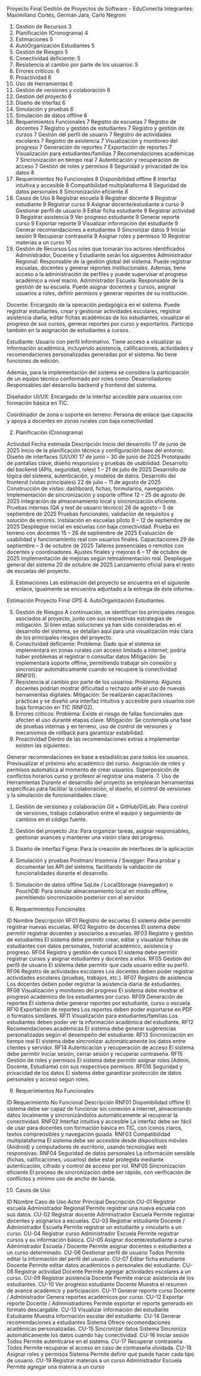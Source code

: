 Proyecto Final Gestión de Proyectos de Software - EduConecta
Integrantes: Maximiliano Cortés, Germán Jara, Carlo Negroni

1. Gestión de Recursos	3
2. Planificación (Cronograma)	4
3. Estimaciones	5
4. AutoOrganización Estudiantes	5
5. Gestión de Riesgos	5
1. Conectividad deficiente:	5
2. Resistencia al cambio por parte de los usuarios:	5
3. Errores críticos:	6
6. Proactividad	6
7. Uso de Herramientas	6
1. Gestión de versiones y colaboración	6
2. Gestión del proyecto	6
3. Diseño de interfaz	6
4. Simulación y pruebas	6
5. Simulación de datos offline	6
8. Requerimientos Funcionales	7
Registro de escuelas	7
Registro de docentes	7
Registro y gestión de estudiantes	7
Registro y gestión de cursos	7
Gestión del perfil de usuario	7
Registro de actividades escolares	7
Registro de asistencia	7
Visualización y monitoreo del progreso	7
Generación de reportes	7
Exportación de reportes	7
Visualización para estudiantes/familias	7
Recomendaciones académicas	7
Sincronización en tiempo real	7
Autenticación y recuperación de acceso	7
Gestión de roles y permisos	8
Seguridad y privacidad de los datos	8
9. Requerimientos No Funcionales	8
Disponibilidad offline	8
Interfaz intuitiva y accesible	8
Compatibilidad multiplataforma	8
Seguridad de datos personales	8
Sincronización eficiente	8
10. Casos de Uso	8
Registrar escuela	8
Registrar docente	8
Registrar estudiante	9
Registrar curso	9
Asignar docente/estudiante a curso	9
Gestionar perfil de usuario	9
Editar ficha estudiante	9
Registrar actividad	9
Registrar asistencia	9
Ver progreso estudiante	9
Generar reporte curso	9
Exportar reporte	9
Visualizar información del estudiante	9
Generar recomendaciones a estudiantes	9
Sincronizar datos	9
Iniciar sesión	9
Recuperar contraseña	9
Asignar roles y permisos	10
Registrar materias a un curso	10
1. Gestión de Recursos
Los roles que tomarán los actores identificados Administrador, Docente y Estudiante serán los siguientes
Administrador Regional:
 Responsable de la gestión global del sistema. Puede registrar escuelas, docentes y generar reportes institucionales. Además, tiene acceso a la administración de perfiles y puede supervisar el progreso académico a nivel macro.
Administrador Escuela:
 Responsable de la gestión de su escuela. Puede asignar docentes y cursos, asignar usuarios a roles, definir permisos y generar reportes de su institución.


Docente:
 Encargado de la operación pedagógica en el sistema. Puede registrar estudiantes, crear y gestionar actividades escolares, registrar asistencia diaria, editar fichas académicas de los estudiantes, visualizar el progreso de sus cursos, generar reportes por curso y exportarlos. Participa también en la asignación de estudiantes a cursos.


Estudiante:
 Usuario con perfil informativo. Tiene acceso a visualizar su información académica, incluyendo asistencia, calificaciones, actividades y recomendaciones personalizadas generadas por el sistema. No tiene funciones de edición.


Además, para la implementación del sistema se considera la participación de un equipo técnico conformado por roles como:
Desarrolladores: Responsables del desarrollo backend y frontend del sistema.


Diseñador UI/UX: Encargado de la interfaz accesible para usuarios con formación básica en TIC.


Coordinador de zona o soporte en terreno: Persona de enlace que capacita y apoya a docentes en zonas rurales con baja conectividad

2. Planificación (Cronograma)

Actividad
Fecha estimada
Descripción
Inicio del desarrollo
17 de junio de 2025
Inicio de la planificación técnica y configuración base del entorno.
Diseño de interfaces (UI/UX)
17 de junio – 30 de junio de 2025
Prototipado de pantallas clave, diseño responsivo y pruebas de usabilidad.
Desarrollo del backend (APIs, seguridad, roles)
1 – 21 de julio de 2025
Desarrollo de lógica del sistema, autenticación, y modelos de datos.
Desarrollo del frontend (vistas principales)
22 de julio – 11 de agosto de 2025
Construcción de vistas: dashboard, fichas, formularios, navegación.
Implementación de sincronización y soporte offline
12 – 25 de agosto de 2025
Integración de almacenamiento local y sincronización eficiente.
Pruebas internas (QA y test de usuario técnico)
26 de agosto – 5 de septiembre de 2025
Pruebas funcionales, validación de requisitos y solución de errores.
Instalación en escuelas piloto
8 – 12 de septiembre de 2025
Despliegue inicial en escuelas con baja conectividad.
Prueba en terreno con docentes
15 – 26 de septiembre de 2025
Evaluación de usabilidad y funcionamiento real con usuarios finales.
Capacitaciones
29 de septiembre – 3 de octubre de 2025
Talleres presenciales o remotos con docentes y coordinadores.
Ajustes finales y mejoras
6 – 17 de octubre de 2025
Implementación de mejoras según retroalimentación real.
Despliegue general del sistema
20 de octubre de 2025
Lanzamiento oficial para el resto de escuelas del proyecto.

3. Estimaciones 
Las estimación del proyecto se encuentra en el siguiente enlace, igualmente se encuentra adjuntado a la entrega de éste informe.

Estimación Proyecto Final GPS
4. AutoOrganización Estudiantes

5. Gestión de Riesgos
A continuación, se identifican los principales riesgos asociados al proyecto, junto con sus respectivas estrategias de mitigación. Si bien estas soluciones ya han sido consideradas en el desarrollo del sistema, se detallan aquí para una visualización más clara de los principales riesgos del proyecto.
1. Conectividad deficiente: 
Problema: Dado que el sistema se implementará en zonas rurales con acceso limitado a internet, podría haber problemas al registrar o consultar datos
Mitigación: Se implementará soporte offline, permitiendo trabajar sin conexión y sincronizar automáticamente cuando se recupere la conectividad (RNF01).
2. Resistencia al cambio por parte de los usuarios: 
Problema: Algunos docentes podrían mostrar dificultad o rechazo ante el uso de nuevas herramientas digitales.
Mitigación: Se realizarán capacitaciones prácticas y se diseñó una interfaz intuitiva y accesible para usuarios con baja formación en TIC (RNF02).
3. Errores críticos:
Problema: Existe el riesgo de fallas funcionales que afecten el uso durante etapas clave.
Mitigación: Se contempla una fase de pruebas internas y en terreno, uso de control de versiones y mecanismos de rollback para garantizar estabilidad.
6. Proactividad
Dentro de las recomendaciones extras a implementar existen las siguientes:

Generar recomendaciones en base a estadísticas para todos los usuarios.
Previsualizar el próximo año académico del curso.
Asignación de roles y permisos automática al momento de crear usuarios.
Superposición de conflictos horarios curso y profesor al registrar una materia.
7. Uso de Herramientas
Durante el desarrollo del proyecto se emplearán herramientas específicas para facilitar la colaboración, el diseño, el control de versiones y la simulación de funcionalidades clave:
1. Gestión de versiones y colaboración
Git + GitHub/GitLab: Para control de versiones, trabajo colaborativo entre el equipo y seguimiento de cambios en el código fuente.
2. Gestión del proyecto
Jira: Para organizar tareas, asignar responsables, gestionar avances y mantener una visión clara del progreso.
3. Diseño de interfaz
Figma: Para la creación de interfaces de la aplicación
4. Simulación y pruebas
Postman/ Insomnia / Swagger: Para probar y documentar las API del sistema, facilitando la validación de funcionalidades durante el desarrollo.
5. Simulación de datos offline
SqLite / LocalStorage (navegador) o PouchDB: Para simular almacenamiento local en modo offline, permitiendo sincronización posterior con el servidor 



8. Requerimientos Funcionales

ID
Nombre
Descripción
RF01
Registro de escuelas
El sistema debe permitir registrar nuevas escuelas.
RF02
Registro de docentes
El sistema debe permitir registrar docentes y asociarlos a escuelas.
RF03
Registro y gestión de estudiantes
El sistema debe permitir crear, editar y visualizar fichas de estudiantes con datos personales, historial académico, asistencia y progreso.
RF04
Registro y gestión de cursos
El sistema debe permitir registrar cursos y asignar estudiantes y docentes a ellos.
RF05
Gestión del perfil de usuario
El sistema debe permitir que cada usuario edite su perfil.
RF06
Registro de actividades escolares
Los docentes deben poder registrar actividades escolares (pruebas, trabajos, etc.).
RF07
Registro de asistencia
Los docentes deben poder registrar la asistencia diaria de estudiantes.
RF08
Visualización y monitoreo del progreso
El sistema debe mostrar el progreso académico de los estudiantes por curso.
RF09
Generación de reportes
El sistema debe generar reportes por estudiante, curso o escuela.
RF10
Exportación de reportes
Los reportes deben poder exportarse en PDF o formatos similares.
RF11
Visualización para estudiantes/familias
Los estudiantes deben poder ver la información académica del estudiante.
RF12
Recomendaciones académicas
El sistema debe generar sugerencias personalizadas según el desempeño del estudiante.
RF13
Sincronización en tiempo real
El sistema debe sincronizar automáticamente los datos entre clientes y servidor.
RF14
Autenticación y recuperación de acceso
El sistema debe permitir iniciar sesión, cerrar sesión y recuperar contraseña.
RF15
Gestión de roles y permisos
El sistema debe permitir asignar roles (Admin, Docente, Estudiante) con sus respectivos permisos.
RF016
Seguridad y privacidad de los datos
El sistema debe garantizar protección de datos personales y acceso según roles.



9. Requerimientos No Funcionales

ID
Requerimiento No Funcional
Descripción
RNF01
Disponibilidad offline
El sistema debe ser capaz de funcionar sin conexión a internet, almacenando datos localmente y sincronizándolos automáticamente al recuperar la conectividad.
RNF02
Interfaz intuitiva y accesible
La interfaz debe ser fácil de usar para docentes con formación básica en TIC, con íconos claros, textos comprensibles y navegación guiada.
RNF03
Compatibilidad multiplataforma
El sistema debe ser accesible desde dispositivos móviles (Android) y computadores de escritorio, usando tecnologías web responsivas.
RNF04
Seguridad de datos personales
La información sensible (fichas, calificaciones, usuarios) debe estar protegida mediante autenticación, cifrado y control de acceso por rol.
RNF05
Sincronización eficiente
El proceso de sincronización debe ser rápido, con verificación de conflictos y mínimo uso de ancho de banda.



10. Casos de Uso

ID
Nombre Caso de Uso
Actor Principal
Descripción
CU-01
Registrar escuela
Administrador Regional
Permite registrar una nueva escuela con sus datos.
CU-02
Registrar docente
Administrador Escuela
Permite registrar docentes y asignarlos a escuelas.
CU-03
Registrar estudiante
Docente / Administrador Escuela
Permite registrar un estudiante y vincularlo a un curso.
CU-04
Registrar curso
Administrador Escuela
Permite registrar cursos y su información básica.
CU-05
Asignar docente/estudiante a curso
Administrador Escuela / Docente
Permite asignar docentes o estudiantes a un curso determinado.
CU-06
Gestionar perfil de usuario
Todos
Permite editar la información del perfil del usuario.
CU-07
Editar ficha estudiante
Docente
Permite editar datos académicos o personales del estudiante.
CU-08
Registrar actividad
Docente
Permite agregar actividades escolares a un curso.
CU-09
Registrar asistencia
Docente
Permite marcar asistencia de los estudiantes.
CU-10
Ver progreso estudiante
Docente
Muestra el resumen de avance académico y participación.
CU-11
Generar reporte curso
Docente / Administrador
Genera reportes académicos por curso.
CU-12
Exportar reporte
Docente / Administradores
Permite exportar el reporte generado en formato descargable.
CU-13
Visualizar información del estudiante
Estudiante
Muestra información escolar del estudiante.
CU-14
Generar recomendaciones a estudiantes
Sistema
Ofrece recomendaciones académicas personalizadas.
CU-15
Sincronizar datos
Sistema
Sincroniza automáticamente los datos cuando hay conectividad.
CU-16
Iniciar sesión
Todos
Permite autenticarse en el sistema.
CU-17
Recuperar contraseña
Todos
Permite recuperar el acceso en caso de contraseña olvidada.
CU-18
Asignar roles y permisos
Sistema
Permite definir qué puede hacer cada tipo de usuario.
CU-19 
Registrar materias a un curso
Administrador Escuela
Permite agregar una materia a un curso


